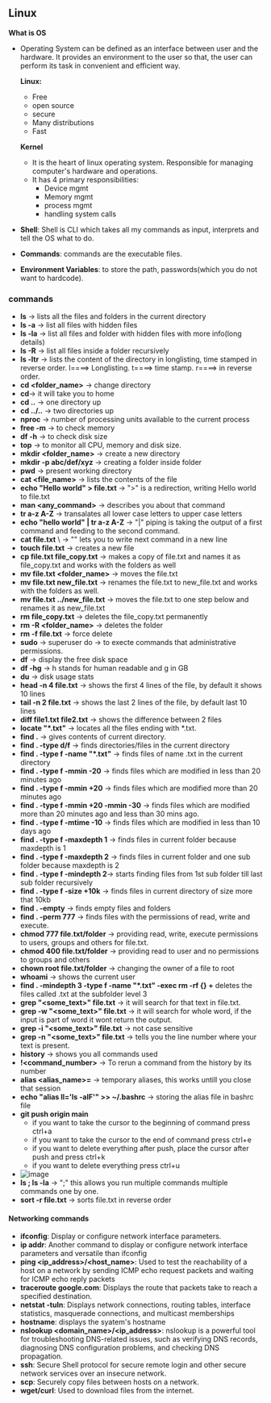 ## Linux


**What is OS**
- Operating System can be defined as an interface between user and the hardware. It provides an environment to the user so that, the user can perform its task in convenient and efficient way.

  **Linux:**
  - Free
  - open source
  - secure
  - Many distributions
  - Fast
 

  **Kernel**
  - It is the heart of linux operating system. Responsible for managing computer's hardware and operations.
  - It has 4 primary responsibilities:
      - Device mgmt
      - Memory mgmt
      - process mgmt
      - handling system calls
        
- **Shell**: Shell is CLI which takes all my commands as input, interprets and tell the OS what to do.
- **Commands**: commands are the executable files.
- **Environment Variables**: to store the path, passwords(which you do not want to hardcode).

### commands
- **ls** -> lists all the files and folders in the current directory
- **ls -a** -> list all files with hidden files
- **ls -la** -> list all files and folder with hidden files with more info(long details)
- **ls -R** -> list all files inside a folder recursively
- **ls -ltr** -> lists the content of the directory in longlisting, time stamped in reverse order. l====> Longlisting. t====> time stamp. r====> in reverse order. 
- **cd <folder_name>** -> change directory
- **cd**-> it will take you to home
- **cd ..** -> one directory up
- **cd ../..** -> two directories up
- **nproc** ->  number of processing units available to the current process
- **free -m** -> to check memory
- **df -h** -> to check disk size
- **top** -> to monitor all CPU, memory and disk size.
- **mkdir <folder_name>** -> create a new directory
- **mkdir -p abc/def/xyz** -> creating a folder inside folder
- **pwd** -> present working directory
- **cat <file_name>** -> lists the contents of the file
- **echo "Hello world" > file.txt** -> ">" is a redirection, writing Hello world to file.txt
- **man <any_command>** -> describes you about that command
- **tr a-z A-Z** -> transalates all lower case letters to upper case letters
- **echo "hello world" | tr a-z A-Z** -> "|" piping is taking the output of a first command and feeding to the second command.
- **cat file.txt** \ -> "\" lets you to write next command in a new line
- **touch file.txt** -> creates a new file
- **cp file.txt file_copy.txt** -> makes a copy of file.txt and names it as file_copy.txt and works with the folders as well
- **mv file.txt <folder_name>** -> moves the file.txt
- **mv file.txt new_file.txt** -> renames the file.txt to new_file.txt and works with the folders as well.
- **mv file.txt ../new_file.txt** -> moves the file.txt to one step below and renames it as new_file.txt
- **rm file_copy.txt** -> deletes the file_copy.txt permanently
- **rm -R <folder_name>** -> deletes the folder
- **rm -f file.txt** -> force delete
- **sudo** -> superuser do -> to execte commands that administrative permissions.
- **df** -> display the free disk space
- **df -hg** -> h stands for human readable and g in GB
- **du** -> disk usage stats
- **head -n 4 file.txt** -> shows the first 4 lines of the file, by default it shows 10 lines
- **tail -n 2 file.txt** -> shows the last 2 lines of the file, by default last 10 lines
- **diff file1.txt file2.txt** -> shows the difference between 2 files
- **locate "*.txt"** -> locates all the files ending with *.txt.
- **find .** -> gives contents of current directory.
- **find . -type d/f** -> finds directories/files in the current directory
- **find . -type f -name "*.txt"** -> finds files of name .txt in the current directory
- **find . -type f -mmin -20** -> finds files which are modified in less than 20 minutes ago
- **find . -type f -mmin +20** -> finds files which are modified more than 20 minutes ago
- **find . -type f -mmin +20 -mmin -30** -> finds files which are modified more than 20 minutes ago and less than 30 mins ago.
- **find . -type f -mtime -10** -> finds files which are modified in less than 10 days ago
- **find . -type f -maxdepth 1** -> finds files in current folder because maxdepth is 1
- **find . -type f -maxdepth 2** -> finds files in current folder and one sub folder because maxdepth is 2
- **find . -type f -mindepth 2**-> starts finding files from 1st sub folder till last sub folder recursively
- **find . -type f -size +10k** -> finds files in current directory of size more that 10kb
- **find . -empty** -> finds empty files and folders
- **find . -perm 777** -> finds files with the permissions of read, write and execute.
- **chmod 777 file.txt/folder** -> providing read, write, execute permissions to users, groups and others for file.txt.
- **chmod 400 file.txt/folder** -> providing read to user and no permissions to groups and others
- **chown root file.txt/folder** -> changing the owner of a file to root
- **whoami** -> shows the current user
- **find . -mindepth 3 -type f -name "*.txt" -exec rm -rf {} +** deletes the files called .txt at the subfolder level 3
- **grep "<some_text>" file.txt** -> it will search for that text in file.txt.
- **grep -w "<some_text>" file.txt** -> it will search for whole word, if the input is part of word it wont return the output.
- **grep -i "<some_text>" file.txt** -> not case sensitive
- **grep -n "<some_text>" file.txt** -> tells you the line number where your text is present.
- **history** -> shows you all commands used
- **!<command_number>** -> To rerun a command from the history by its number
- **alias <alias_name>=<command>** -> temporary aliases, this works untill you close that session
- **echo "alias ll='ls -alF'" >> ~/.bashrc** -> storing the alias file in bashrc file
- **git push origin main**
   - if you want to take the cursor to the beginning of command press ctrl+a
   - if you want to take the cursor to the end of command press ctrl+e
   - if you want to delete everything after push, place the cursor after push and press ctrl+k
   - if you want to delete everything press ctrl+u
- ![image](https://github.com/muppin/mastering-DevOps/assets/56094875/ff4d6819-b2ac-444d-bfd6-00ded7c36842)
- **ls ; ls -la** -> ";" this allows you run multiple commands multiple commands one by one.
- **sort -r file.txt** -> sorts file.txt in reverse order

#### Networking commands

- **ifconfig**: Display or configure network interface parameters.
- **ip addr**: Another command to display or configure network interface parameters and versatile than ifconfig
- **ping <ip_address>/<host_name>**: Used to test the reachability of a host on a network by sending ICMP echo request packets and waiting for ICMP echo reply packets
- **traceroute google.com**: Displays the route that packets take to reach a specified destination.
- **netstat -tuln**: Displays network connections, routing tables, interface statistics, masquerade connections, and multicast memberships
- **hostname**: displays the syatem's hostname
- **nslookup <domain_name>/<ip_address>**: nslookup is a powerful tool for troubleshooting DNS-related issues, such as verifying DNS records, diagnosing DNS configuration problems, and checking DNS propagation.
- **ssh**: Secure Shell protocol for secure remote login and other secure network services over an insecure network.
- **scp**: Securely copy files between hosts on a network.
- **wget/curl**: Used to download files from the internet.
